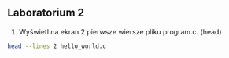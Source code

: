 ## Laboratorium 2

1. Wyświetl na ekran 2 pierwsze wiersze pliku program.c. (head)
```sh
head --lines 2 hello_world.c
```


